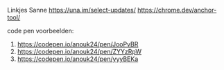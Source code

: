 
Linkjes Sanne
https://una.im/select-updates/
https://chrome.dev/anchor-tool/

code pen voorbeelden:
1. https://codepen.io/anouk24/pen/JooPvBR
2. https://codepen.io/anouk24/pen/ZYYzRpW 
3. https://codepen.io/anouk24/pen/yyyBEKa